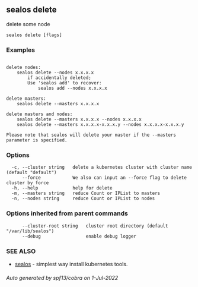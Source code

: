 ## sealos delete

delete some node

```
sealos delete [flags]
```

### Examples

```

delete nodes:
	sealos delete --nodes x.x.x.x
		if accidentally deleted;
		Use 'sealos add' to recover:
			sealos add --nodes x.x.x.x

delete masters:
	sealos delete --masters x.x.x.x

delete masters and nodes:
	sealos delete --masters x.x.x.x --nodes x.x.x.x
	sealos delete --masters x.x.x.x-x.x.x.y --nodes x.x.x.x-x.x.x.y

Please note that sealos will delete your master if the --masters parameter is specified.

```

### Options

```
  -c, --cluster string   delete a kubernetes cluster with cluster name (default "default")
      --force            We also can input an --force flag to delete cluster by force
  -h, --help             help for delete
  -m, --masters string   reduce Count or IPList to masters
  -n, --nodes string     reduce Count or IPList to nodes
```

### Options inherited from parent commands

```
      --cluster-root string   cluster root directory (default "/var/lib/sealos")
      --debug                 enable debug logger
```

### SEE ALSO

* [sealos](sealos.md)	 - simplest way install kubernetes tools.

###### Auto generated by spf13/cobra on 1-Jul-2022
